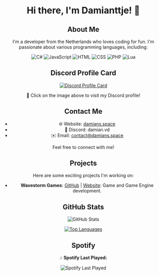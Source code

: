 <div align="center">

# Hi there, I'm Damianttje! 👋

## About Me
I'm a developer from the Netherlands who loves coding for fun. I'm passionate about various programming languages, including:

  <img src="https://img.icons8.com/color/48/000000/c-sharp-logo.png" alt="C#" title="C#" />
  <img src="https://img.icons8.com/color/48/000000/javascript.png" alt="JavaScript" title="JavaScript" />
  <img src="https://img.icons8.com/color/48/000000/html-5.png" alt="HTML" title="HTML" />
  <img src="https://img.icons8.com/color/48/000000/css3.png" alt="CSS" title="CSS" />
  <img src="https://img.icons8.com/officel/48/000000/php-logo.png" alt="PHP" title="PHP" />
  <img src="https://img.icons8.com/color/lua-language" alt="Lua" title="Lua" />

## Discord Profile Card
[![Discord Profile Card](https://lanyard.cnrad.dev/api/501513498237337620?borderRadius=10px&animated=true&bg=323232&idleMessage=Hey+Hey+I'm+not+doing+anything+at+the+moment)](https://discord.com/users/501513498237337620)

🚀 Click on the image above to visit my Discord profile!

## Contact Me
- 🌐 Website: [damians.space](https://damians.space/)
- 💬 Discord: damian.vd
- ✉️ Email: [contact@damians.space](mailto:contact@damians.space)

Feel free to connect with me!

## Projects
Here are some exciting projects I'm working on:
- **Wavestorm Games**: [GitHub](https://github.com/WavestormSoftware) | [Website](https://wavestormgames.net/): Game and Game Engine development.

## GitHub Stats
![GitHub Stats](https://github-readme-stats.vercel.app/api?username=Damianttje&show_icons=true&theme=radical)

[![Top Languages](https://github-readme-stats.vercel.app/api/top-langs/?username=Damianttje&layout=compact&theme=radical)](https://github.com/Damianttje)

## Spotify
🎶 **Spotify Last Played:**

![Spotify Last Played](https://spotify-recently-played-readme.vercel.app/api?user=21h5lfb3fjeivnfjmyrbymmui)

</div>
